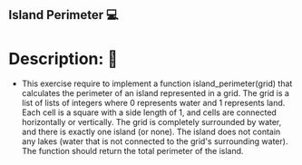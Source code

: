 ## Island Perimeter 💻
# Description: 💬
- This exercise require to implement a function island_perimeter(grid) that calculates the perimeter of an island represented in a grid. The grid is a list of lists of integers where 0 represents water and 1 represents land. Each cell is a square with a side length of 1, and cells are connected horizontally or vertically. The grid is completely surrounded by water, and there is exactly one island (or none). The island does not contain any lakes (water that is not connected to the grid's surrounding water). The function should return the total perimeter of the island.
